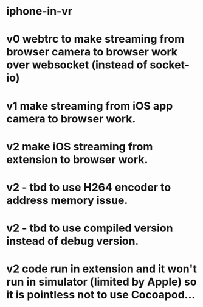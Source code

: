 # iphone-in-vr
#
# v0 webtrc to make streaming from browser camera to browser work over websocket (instead of socket-io)
# v1 make streaming from iOS app camera to browser work.
# v2 make iOS streaming from extension to browser work. 
#     v2 - tbd to use H264 encoder to address memory issue. 
#     v2 - tbd to use compiled version instead of debug version. 
#     v2 code run in extension and it won't run in simulator (limited by Apple) so it is pointless not to use Cocoapod... 